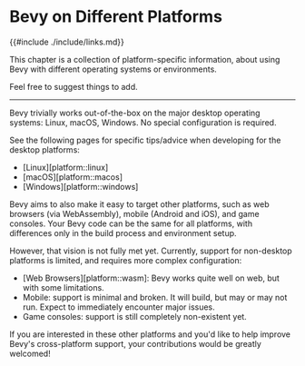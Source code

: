 # Bevy on Different Platforms

{{#include ./include/links.md}}

This chapter is a collection of platform-specific information, about using
Bevy with different operating systems or environments.

Feel free to suggest things to add.

---

Bevy trivially works out-of-the-box on the major desktop operating systems:
Linux, macOS, Windows. No special configuration is required.

See the following pages for specific tips/advice when developing for the
desktop platforms:
 - [Linux][platform::linux]
 - [macOS][platform::macos]
 - [Windows][platform::windows]

Bevy aims to also make it easy to target other platforms, such as web browsers
(via WebAssembly), mobile (Android and iOS), and game consoles. Your Bevy
code can be the same for all platforms, with differences only in the build
process and environment setup.

However, that vision is not fully met yet. Currently, support for non-desktop
platforms is limited, and requires more complex configuration:

 - [Web Browsers][platform::wasm]: Bevy works quite well on web, but with some limitations.
 - Mobile: support is minimal and broken. It will build, but may or may not run.
   Expect to immediately encounter major issues.
 - Game consoles: support is still completely non-existent yet.
 
If you are interested in these other platforms and you'd like to help improve
Bevy's cross-platform support, your contributions would be greatly welcomed!
